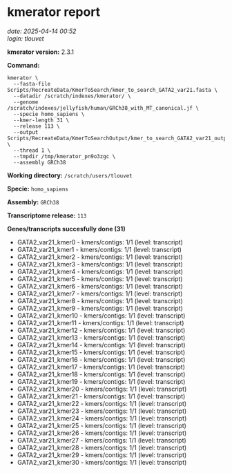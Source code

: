 # kmerator report
*date: 2025-04-14 00:52*  
*login: tlouvet*

**kmerator version:** 2.3.1

**Command:**

```
kmerator \
  --fasta-file Scripts/RecreateData/KmerToSearch/kmer_to_search_GATA2_var21.fasta \
  --datadir /scratch/indexes/kmerator/ \
  --genome /scratch/indexes/jellyfish/human/GRCh38_with_MT_canonical.jf \
  --specie homo_sapiens \
  --kmer-length 31 \
  --release 113 \
  --output Scripts/RecreateData/KmerToSearchOutput/kmer_to_search_GATA2_var21_output \
  --thread 1 \
  --tmpdir /tmp/kmerator_pn9o3zgc \
  --assembly GRCh38
```

**Working directory:** `/scratch/users/tlouvet`

**Specie:** `homo_sapiens`

**Assembly:** `GRCh38`

**Transcriptome release:** `113`

**Genes/transcripts succesfully done (31)**

- GATA2_var21_kmer0 - kmers/contigs: 1/1 (level: transcript)
- GATA2_var21_kmer1 - kmers/contigs: 1/1 (level: transcript)
- GATA2_var21_kmer2 - kmers/contigs: 1/1 (level: transcript)
- GATA2_var21_kmer3 - kmers/contigs: 1/1 (level: transcript)
- GATA2_var21_kmer4 - kmers/contigs: 1/1 (level: transcript)
- GATA2_var21_kmer5 - kmers/contigs: 1/1 (level: transcript)
- GATA2_var21_kmer6 - kmers/contigs: 1/1 (level: transcript)
- GATA2_var21_kmer7 - kmers/contigs: 1/1 (level: transcript)
- GATA2_var21_kmer8 - kmers/contigs: 1/1 (level: transcript)
- GATA2_var21_kmer9 - kmers/contigs: 1/1 (level: transcript)
- GATA2_var21_kmer10 - kmers/contigs: 1/1 (level: transcript)
- GATA2_var21_kmer11 - kmers/contigs: 1/1 (level: transcript)
- GATA2_var21_kmer12 - kmers/contigs: 1/1 (level: transcript)
- GATA2_var21_kmer13 - kmers/contigs: 1/1 (level: transcript)
- GATA2_var21_kmer14 - kmers/contigs: 1/1 (level: transcript)
- GATA2_var21_kmer15 - kmers/contigs: 1/1 (level: transcript)
- GATA2_var21_kmer16 - kmers/contigs: 1/1 (level: transcript)
- GATA2_var21_kmer17 - kmers/contigs: 1/1 (level: transcript)
- GATA2_var21_kmer18 - kmers/contigs: 1/1 (level: transcript)
- GATA2_var21_kmer19 - kmers/contigs: 1/1 (level: transcript)
- GATA2_var21_kmer20 - kmers/contigs: 1/1 (level: transcript)
- GATA2_var21_kmer21 - kmers/contigs: 1/1 (level: transcript)
- GATA2_var21_kmer22 - kmers/contigs: 1/1 (level: transcript)
- GATA2_var21_kmer23 - kmers/contigs: 1/1 (level: transcript)
- GATA2_var21_kmer24 - kmers/contigs: 1/1 (level: transcript)
- GATA2_var21_kmer25 - kmers/contigs: 1/1 (level: transcript)
- GATA2_var21_kmer26 - kmers/contigs: 1/1 (level: transcript)
- GATA2_var21_kmer27 - kmers/contigs: 1/1 (level: transcript)
- GATA2_var21_kmer28 - kmers/contigs: 1/1 (level: transcript)
- GATA2_var21_kmer29 - kmers/contigs: 1/1 (level: transcript)
- GATA2_var21_kmer30 - kmers/contigs: 1/1 (level: transcript)
